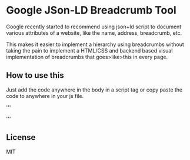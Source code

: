 # Google JSon-LD Breadcrumb Tool

Google recently started to recommend using json+ld script to document various attributes of a website, like the name, address, breadcrumb, etc.

This makes it easier to implement a hierarchy using breadcrumbs without taking the pain to implement a HTML/CSS and backend based visual implementation of breadcrumbs that goes>like>this in every page.

## How to use this

Just add the code anywhere in the body in a script tag or copy paste the code to anywhere in your js file. 

'''     
<script src="json-ld-breadcrumb.js"></script>
'''

## License

MIT